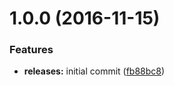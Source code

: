 <a name="1.0.0"></a>
# 1.0.0 (2016-11-15)


### Features

* **releases:** initial commit ([fb88bc8](https://github.com/hypeJunction/Elgg-payments_paypal_api/commit/fb88bc8))



